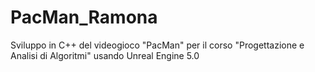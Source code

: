 # PacMan_Ramona

Sviluppo in C++ del videogioco "PacMan" per il corso "Progettazione e Analisi di Algoritmi" usando Unreal Engine 5.0
